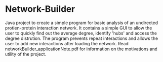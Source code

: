 # Network-Builder
Java project to create a simple program for basic analysis of an undirected protien-protein interaction network. It contains a simple GUI to allow the user to quickly find out the average degree, identify 'hubs' and access the degree distrution. The program prevents repeat interactions and allows the user to add new interactions after loading the network. Read networkBuilder_applicationNote.pdf for information on the motivations and utility of the project.
